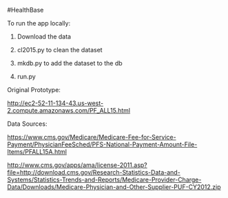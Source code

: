 #HealthBase

To run the app locally:

1. Download the data

2. cl2015.py to clean the dataset

3. mkdb.py to add the dataset to the db

4. run.py


Original Prototype: 

http://ec2-52-11-134-43.us-west-2.compute.amazonaws.com/PF_ALL15.html

Data Sources: 

https://www.cms.gov/Medicare/Medicare-Fee-for-Service-Payment/PhysicianFeeSched/PFS-National-Payment-Amount-File-Items/PFALL15A.html

http://www.cms.gov/apps/ama/license-2011.asp?file=http://download.cms.gov/Research-Statistics-Data-and-Systems/Statistics-Trends-and-Reports/Medicare-Provider-Charge-Data/Downloads/Medicare-Physician-and-Other-Supplier-PUF-CY2012.zip
